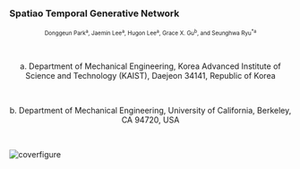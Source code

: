 ### Spatiao Temporal Generative Network
<p align="center"><span style="font-size:10px;">Donggeun Park<sup>a</sup>, Jaemin Lee<sup>a</sup>, Hugon Lee<sup>a</sup>, Grace X. Gu<sup>b</sup>, and Seunghwa Ryu<sup>*a</sup></span></p><br>
<p align="center">a.	Department of Mechanical Engineering, Korea Advanced Institute of Science and Technology (KAIST), Daejeon 34141, Republic of Korea</p><br>
<p align="center">b.	Department of Mechanical Engineering, University of California, Berkeley, CA 94720, USA</p><br>

![coverfigure](https://github.com/DonggeunPark/DG/assets/131414228/b8b30fe0-185f-45bb-bc21-7933fa3a41fe)

